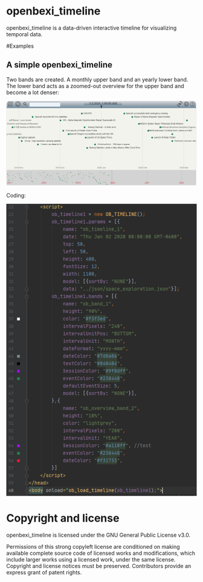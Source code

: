 # openbexi_timeline
openbexi_timeline is a data-driven interactive timeline for visualizing temporal data.

#Examples
## A simple openbexi_timeline 
Two bands are created. A monthly upper band and an yearly lower band. The lower band acts as a zoomed-out overview for the upper band and become a lot denser:

<img src="https://raw.githubusercontent.com/arcazj/openbexi_timeline/master/doc/openbexi_timeline_space_exploration.PNG" />

Coding:

<img src="https://raw.githubusercontent.com/arcazj/openbexi_timeline/master/doc/openbexi_timeline_space_exploration_configuration.PNG" />


# Copyright and license
openbexi_timeline is licensed under the GNU General Public License v3.0.

Permissions of this strong copyleft license are conditioned on making available complete source code of licensed works and modifications, which include larger works using a licensed work, under the same license. Copyright and license notices must be preserved. Contributors provide an express grant of patent rights.
